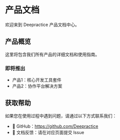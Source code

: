 # 产品文档

欢迎来到 Deepractice 产品文档中心。

## 产品概览

这里将包含我们所有产品的详细文档和使用指南。

### 即将推出

- 产品1：核心开发工具套件
- 产品2：协作平台解决方案

## 获取帮助

如果您在使用过程中遇到问题，请通过以下方式联系我们：

- 🐙 GitHub：https://github.com/Deepractice
- 📖 文档反馈：请在对应页面提交 Issue